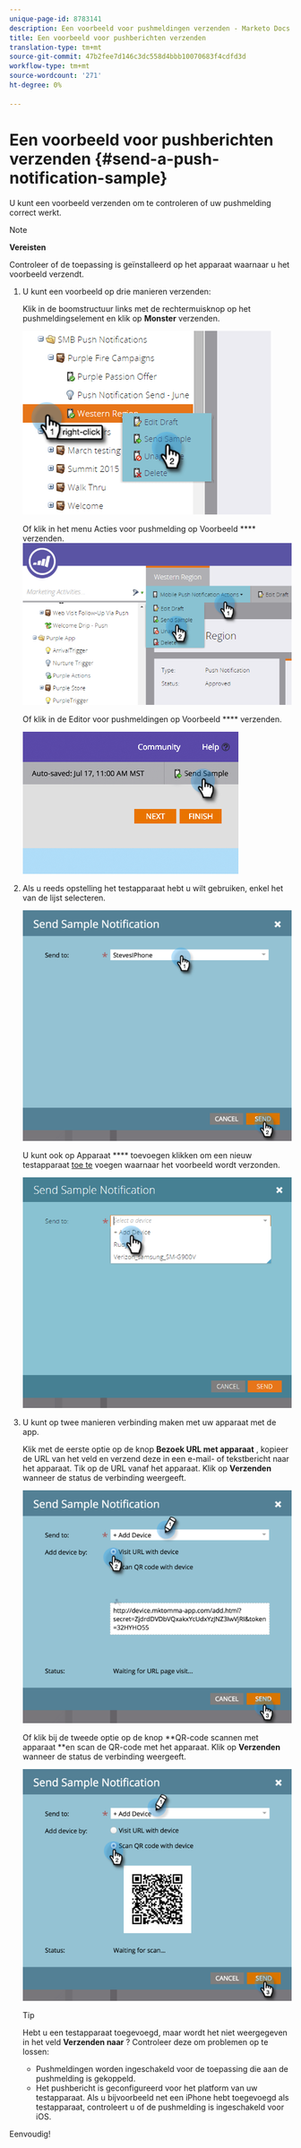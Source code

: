 ```yaml
---
unique-page-id: 8783141
description: Een voorbeeld voor pushmeldingen verzenden - Marketo Docs - Productdocumentatie
title: Een voorbeeld voor pushberichten verzenden
translation-type: tm+mt
source-git-commit: 47b2fee7d146c3dc558d4bbb10070683f4cdfd3d
workflow-type: tm+mt
source-wordcount: '271'
ht-degree: 0%

---
```



# Een voorbeeld voor pushberichten verzenden {#send-a-push-notification-sample}

U kunt een voorbeeld verzenden om te controleren of uw pushmelding correct werkt.

>[!NOTE]
>
>**Vereisten**
>
>Controleer of de toepassing is geïnstalleerd op het apparaat waarnaar u het voorbeeld verzendt.

1. U kunt een voorbeeld op drie manieren verzenden:

   Klik in de boomstructuur links met de rechtermuisknop op het pushmeldingselement en klik op **Monster** verzenden.

   ![](assets/image2015-7-13-11-3a26-3a15.png)

   Of klik in het menu Acties voor pushmelding op Voorbeeld **** verzenden.\
   ![](assets/image2015-7-13-11-3a28-3a37.png)

   Of klik in de Editor voor pushmeldingen op Voorbeeld **** verzenden.

   ![](assets/image2015-7-20-13-3a29-3a3.png)

1. Als u reeds opstelling het testapparaat hebt u wilt gebruiken, enkel het van de lijst selecteren.

   ![](assets/image2015-7-29-8-3a25-3a17.png)

   U kunt ook op Apparaat **** toevoegen klikken om een nieuw testapparaat [toe te](adding-a-new-test-device.md) voegen waarnaar het voorbeeld wordt verzonden.

   ![](assets/image2015-7-13-11-3a34-3a21.png)

1. U kunt op twee manieren verbinding maken met uw apparaat met de app.

   Klik met de eerste optie op de knop **Bezoek URL met apparaat** , kopieer de URL van het veld en verzend deze in een e-mail- of tekstbericht naar het apparaat. Tik op de URL vanaf het apparaat. Klik op **Verzenden** wanneer de status de verbinding weergeeft.

   ![](assets/image2015-7-29-8-3a29-3a18.png)

   Of klik bij de tweede optie op de knop **QR-code scannen met apparaat **en scan de QR-code met het apparaat. Klik op **Verzenden** wanneer de status de verbinding weergeeft.

   ![](assets/image2015-7-29-8-3a31-3a20.png)

   >[!TIP]
   >
   >Hebt u een testapparaat toegevoegd, maar wordt het niet weergegeven in het veld **Verzenden naar** ? Controleer deze om problemen op te lossen:
   >
   >    
   >    
   >    * Pushmeldingen worden ingeschakeld voor de toepassing die aan de pushmelding is gekoppeld.
      >    
      >    
      >
      >    
      >    
      >    




   * Het pushbericht is geconfigureerd voor het platform van uw testapparaat. Als u bijvoorbeeld net een iPhone hebt toegevoegd als testapparaat, controleert u of de pushmelding is ingeschakeld voor iOS.


Eenvoudig!